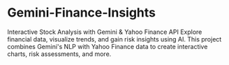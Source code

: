 # Gemini-Finance-Insights

Interactive Stock Analysis with Gemini &amp; Yahoo Finance API  Explore financial data, visualize trends, and gain risk insights using AI.  This project combines Gemini's NLP with Yahoo Finance data to create interactive charts, risk assessments, and more.
